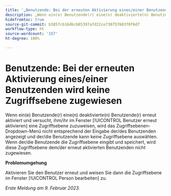 ```yaml
---
title: '„Benutzende: Bei der erneuten Aktivierung eines/einer Benutzenden wird keine Zugriffsebene zugewiesen“'
description: „Wenn ein(e) Benutzende(r) eine(n) deaktivierte(n) Benutzende(r) erneut aktiviert und versucht, ihm/ihr im Fenster ‚Benutzer erneut aktivieren‘ eine Zugriffsebene zuzuweisen, wird das Zugriffsebenen-Dropdown-Menü nicht entsprechend der Eingabe der/des Benutzenden angezeigt und der/die Benutzende kann keine Zugriffsebene auswählen. Wenn der/die Benutzende die Zugriffsebene eingibt und speichert, wird diese Zugriffsebene dem/der erneut aktivierten Benutzenden nicht zugewiesen.“
hidefromtoc: true
source-git-commit: b385fcb16dbcb85397afd22ce730757603f0f6d7
workflow-type: ht
source-wordcount: '157'
ht-degree: 100%

---
```



# Benutzende: Bei der erneuten Aktivierung eines/einer Benutzenden wird keine Zugriffsebene zugewiesen

Wenn ein(e) Benutzende(r) eine(n) deaktivierte(n) Benutzende(r) erneut aktiviert und versucht, ihm/ihr im Fenster [!UICONTROL Benutzer erneut aktivieren] eine Zugriffsebene zuzuweisen, wird das Zugriffsebenen-Dropdown-Menü nicht entsprechend der Eingabe der/des Benutzenden angezeigt und der/die Benutzende kann keine Zugriffsebene auswählen. Wenn der/die Benutzende die Zugriffsebene eingibt und speichert, wird diese Zugriffsebene dem/der erneut aktivierten Benutzenden nicht zugewiesen.

**Problemumgehung**

Aktivieren Sie den Benutzer erneut und weisen Sie dann die Zugriffsebene im Fenster [!UICONTROL Person bearbeiten] zu.

_Erste Meldung am 9. Februar 2023._

